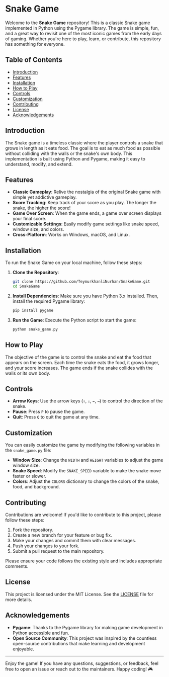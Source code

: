 # Snake Game

Welcome to the **Snake Game** repository! This is a classic Snake game implemented in Python using the Pygame library. The game is simple, fun, and a great way to revisit one of the most iconic games from the early days of gaming. Whether you're here to play, learn, or contribute, this repository has something for everyone.

## Table of Contents

- [Introduction](#introduction)
- [Features](#features)
- [Installation](#installation)
- [How to Play](#how-to-play)
- [Controls](#controls)
- [Customization](#customization)
- [Contributing](#contributing)
- [License](#license)
- [Acknowledgements](#acknowledgements)

## Introduction

The Snake game is a timeless classic where the player controls a snake that grows in length as it eats food. The goal is to eat as much food as possible without colliding with the walls or the snake's own body. This implementation is built using Python and Pygame, making it easy to understand, modify, and extend.

## Features

- **Classic Gameplay**: Relive the nostalgia of the original Snake game with simple yet addictive gameplay.
- **Score Tracking**: Keep track of your score as you play. The longer the snake, the higher the score!
- **Game Over Screen**: When the game ends, a game over screen displays your final score.
- **Customizable Settings**: Easily modify game settings like snake speed, window size, and colors.
- **Cross-Platform**: Works on Windows, macOS, and Linux.

## Installation

To run the Snake Game on your local machine, follow these steps:

1. **Clone the Repository**:
   ```bash
   git clone https://github.com/TeymurkhanliNurhan/SnakeGame.git
   cd SnakeGame
   ```

2. **Install Dependencies**:
   Make sure you have Python 3.x installed. Then, install the required Pygame library:
   ```bash
   pip install pygame
   ```

3. **Run the Game**:
   Execute the Python script to start the game:
   ```bash
   python snake_game.py
   ```

## How to Play

The objective of the game is to control the snake and eat the food that appears on the screen. Each time the snake eats the food, it grows longer, and your score increases. The game ends if the snake collides with the walls or its own body.

## Controls

- **Arrow Keys**: Use the arrow keys (`↑`, `↓`, `←`, `→`) to control the direction of the snake.
- **Pause**: Press `P` to pause the game.
- **Quit**: Press `Q` to quit the game at any time.

## Customization

You can easily customize the game by modifying the following variables in the `snake_game.py` file:

- **Window Size**: Change the `WIDTH` and `HEIGHT` variables to adjust the game window size.
- **Snake Speed**: Modify the `SNAKE_SPEED` variable to make the snake move faster or slower.
- **Colors**: Adjust the `COLORS` dictionary to change the colors of the snake, food, and background.

## Contributing

Contributions are welcome! If you'd like to contribute to this project, please follow these steps:

1. Fork the repository.
2. Create a new branch for your feature or bug fix.
3. Make your changes and commit them with clear messages.
4. Push your changes to your fork.
5. Submit a pull request to the main repository.

Please ensure your code follows the existing style and includes appropriate comments.

## License

This project is licensed under the MIT License. See the [LICENSE](LICENSE) file for more details.

## Acknowledgements

- **Pygame**: Thanks to the Pygame library for making game development in Python accessible and fun.
- **Open Source Community**: This project was inspired by the countless open-source contributions that make learning and development enjoyable.

---

Enjoy the game! If you have any questions, suggestions, or feedback, feel free to open an issue or reach out to the maintainers. Happy coding! 🎮
